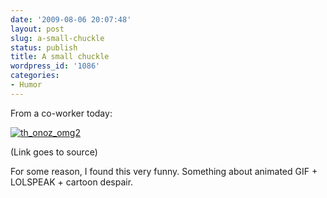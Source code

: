 ```yaml
---
date: '2009-08-06 20:07:48'
layout: post
slug: a-small-chuckle
status: publish
title: A small chuckle
wordpress_id: '1086'
categories:
- Humor
---
```


From a co-worker today:

[![th_onoz_omg2](http://fnord.phfactor.net/wp-content/uploads/2009/08/th_onoz_omg2.gif)](http://i647.photobucket.com/albums/uu198/ecostarr/th_onoz_omg2.gif)

(Link goes to source)

For some reason, I found this very funny. Something about animated GIF + LOLSPEAK + cartoon despair.
